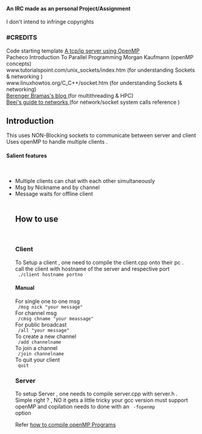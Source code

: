 <h4>An IRC made as an personal Project/Assignment</h4>

I don't intend to infringe copyrights 

<h3>#CREDITS</h3>
Code starting template
<a href="http://berenger.eu/blog/c-a-tcpip-server-using-openmp-linux-socket/" > A tcp/ip server using OpenMP </a> <br>
Pacheco Introduction To Parallel Programming Morgan Kaufmann (openMP concepts) <br>
www.tutorialspoint.com/unix_sockets/index.htm (for understanding Sockets & networking ) <br>
www.linuxhowtos.org/C_C++/socket.htm (for understanding Sockets & networking) <br>
<a href="berenger.eu/blog/">Berenger Bramas's blog </a>    (for multithreading & HPC) <br>
<a href="http://beej.us/guide/bgnet/output/html/singlepage/bgnet.html" > Beej's guide to networks </a> (for network/socket system calls reference )
<br>
<h2> Introduction </h2>
This uses NON-Blocking sockets to communicate between server and client 
Uses openMP to handle multiple clients .
<br><h4>Salient features</h4>
<br>
<ul>
<li> Multiple clients can chat with each other simultaneously </li>
<li>Msg by Nickname and by channel </li>
<li>Message waits for offline client </li>
<br>
<p><h2>How to use</h2><br></p>
<h3> Client</h3>

To Setup a client , one need to compile the client.cpp onto their pc . <br>
call the client with hostname of the server and respective port <br>
<code> ./client hostname portno </code> <br>

<h4> Manual </h4>
For single one to one msg <br>
<code> /msg nick "your message" </code> <br>
For channel msg <br>
<code> /cmsg chname "your meassage" </code><br>
For public broadcast <br>
<code> /all "your message" </code><br>
To create a new channel <br>
<code> /add channelname </code> <br>
To join a channel <br>
<code> /join channelname </code> <br>
To quit your client <br>
<code> quit </code> <br>

<h3> Server </h3>

To setup Server , one needs to compile server.cpp with server.h . <br>
Simple right ? , NO it gets a little tricky 
your gcc version must support openMP and copilation needs to done with an 
<code> -fopenmp </code> option

Refer <a href="https://www.dartmouth.edu/~rc/classes/intro_openmp/compile_run.html" > how to compile openMP Programs</a>

